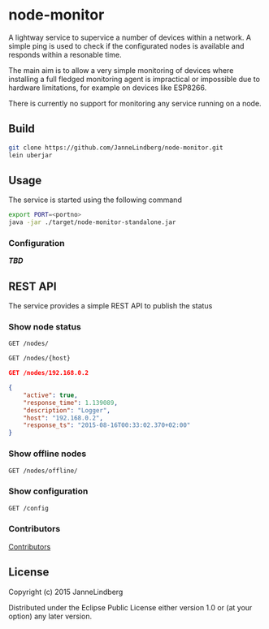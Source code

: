 # node-monitor

A lightway service to supervice a number of devices within a network. A simple ping is used to check if the
configurated nodes is available and responds within a resonable time.

The main aim is to allow a very simple monitoring of devices where installing a full fledged monitoring
agent is impractical or impossible due to hardware limitations, for example on devices like ESP8266.

There is currently no support for monitoring any service running on a node.

## Build

```sh
git clone https://github.com/JanneLindberg/node-monitor.git
lein uberjar
```

## Usage
The service is started using the following command

```sh
export PORT=<portno>
java -jar ./target/node-monitor-standalone.jar
```

### Configuration
***TBD***

## REST API
The service provides a simple REST API to publish the status

### Show node status
```sh
GET /nodes/

GET /nodes/{host}

```

```json
GET /nodes/192.168.0.2

{
    "active": true,
    "response_time": 1.139089,
    "description": "Logger",
    "host": "192.168.0.2",
    "response_ts": "2015-08-16T00:33:02.370+02:00"
}
```



### Show offline nodes
```sh
GET /nodes/offline/
```

### Show configuration
```sh
GET /config

```


### Contributors

[Contributors](https://github.com/JanneLindberg/node-monitor/graphs/contributors)

## License

Copyright (c) 2015 JanneLindberg

Distributed under the Eclipse Public License either version 1.0 or (at your option) any later version.
